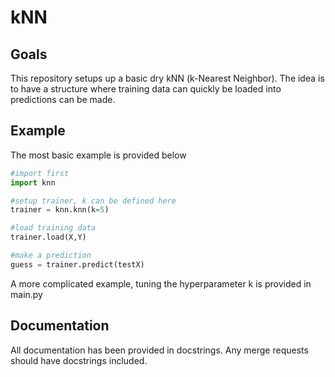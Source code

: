 # kNN

## Goals

This repository setups up a basic dry kNN (k-Nearest Neighbor). The idea is to have a structure where training data can quickly be loaded into predictions can be made.

## Example

The most basic example is provided below

```python
#import first
import knn

#setup trainer, k can be defined here
trainer = knn.knn(k=5)

#load training data
trainer.load(X,Y)

#make a prediction
guess = trainer.predict(testX)
```

A more complicated example, tuning the hyperparameter k is provided in main.py

## Documentation

All documentation has been provided in docstrings. Any merge requests should have docstrings included.